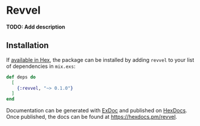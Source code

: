 # Revvel

**TODO: Add description**

## Installation

If [available in Hex](https://hex.pm/docs/publish), the package can be installed
by adding `revvel` to your list of dependencies in `mix.exs`:

```elixir
def deps do
  [
    {:revvel, "~> 0.1.0"}
  ]
end
```

Documentation can be generated with [ExDoc](https://github.com/elixir-lang/ex_doc)
and published on [HexDocs](https://hexdocs.pm). Once published, the docs can
be found at <https://hexdocs.pm/revvel>.


